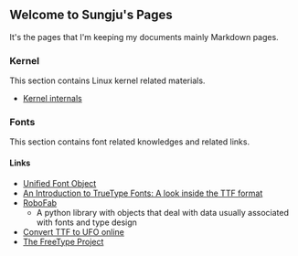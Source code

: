 ## Welcome to Sungju's Pages

It's the pages that I'm keeping my documents mainly Markdown pages.

### Kernel

This section contains Linux kernel related materials.

- [Kernel internals](https://sungju.github.io/kernel/internals/index)


### Fonts

This section contains font related knowledges and related links.

#### Links

- [Unified Font Object](http://unifiedfontobject.org)
- [An Introduction to TrueType Fonts: A look inside the TTF format](http://scripts.sil.org/cms/scripts/page.php?site_id=nrsi&id=iws-chapter08)
- [RoboFab](https://github.com/robofab-developers/robofab)
  - A python library with objects that deal with data usually associated with fonts and type design
- [Convert TTF to UFO online](https://convertio.co/ttf-ufo/)
- [The FreeType Project](https://www.freetype.org/)
